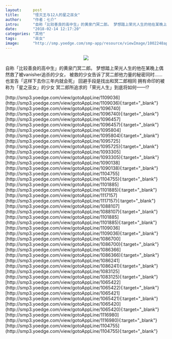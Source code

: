 ```yaml
---
layout:     post
title:      "怪灭王与12人的星之巫女"
author:     "作者：七介"
intro:      "自称「比较善良的高中生」的黄泉门冥二郎。 梦想踏上荣光人生的他在某晚上偶然救了被vanisher追杀的少女， 被救的少女告诉了冥二郎他力量的秘密同时…… 也宣告「这样下去你三年内就会死」 回避手段是找出和冥二郎相同 拥有命印的被称为「星之巫女」的少女 冥二郎所追求的「荣光人生」到底将如何——!?"
date:       "2018-02-14 12:17:20"
categories: "其他"
tags:       "巫女"
image:      "http://smp.yoedge.com/smp-app/resource/viewImage/1002248appline.png"
---
```

<div style="text-align: center">
<p><img src="http://smp.yoedge.com/smp-app/resource/viewImage/1002248appline.png"/></p>
</div>
<p class="post-meta">
<span>自称「比较善良的高中生」的黄泉门冥二郎。 梦想踏上荣光人生的他在某晚上偶然救了被vanisher追杀的少女， 被救的少女告诉了冥二郎他力量的秘密同时…… 也宣告「这样下去你三年内就会死」 回避手段是找出和冥二郎相同 拥有命印的被称为「星之巫女」的少女 冥二郎所追求的「荣光人生」到底将如何——!?</span>
</p>
[http://smp3.yoedge.com/view/gotoAppLine/1109036](http://smp3.yoedge.com/view/gotoAppLine/1109036){:target="_blank"}
[http://smp3.yoedge.com/view/gotoAppLine/1096740](http://smp3.yoedge.com/view/gotoAppLine/1096740){:target="_blank"}
[http://smp3.yoedge.com/view/gotoAppLine/1096457](http://smp3.yoedge.com/view/gotoAppLine/1096457){:target="_blank"}
[http://smp3.yoedge.com/view/gotoAppLine/1095804](http://smp3.yoedge.com/view/gotoAppLine/1095804){:target="_blank"}
[http://smp3.yoedge.com/view/gotoAppLine/1095725](http://smp3.yoedge.com/view/gotoAppLine/1095725){:target="_blank"}
[http://smp3.yoedge.com/view/gotoAppLine/1093305](http://smp3.yoedge.com/view/gotoAppLine/1093305){:target="_blank"}
[http://smp3.yoedge.com/view/gotoAppLine/1090138](http://smp3.yoedge.com/view/gotoAppLine/1090138){:target="_blank"}
[http://smp3.yoedge.com/view/gotoAppLine/1104755](http://smp3.yoedge.com/view/gotoAppLine/1104755){:target="_blank"}
[http://smp3.yoedge.com/view/gotoAppLine/1101885](http://smp3.yoedge.com/view/gotoAppLine/1101885){:target="_blank"}
[http://smp3.yoedge.com/view/gotoAppLine/1117157](http://smp3.yoedge.com/view/gotoAppLine/1117157){:target="_blank"}
[http://smp3.yoedge.com/view/gotoAppLine/1088107](http://smp3.yoedge.com/view/gotoAppLine/1088107){:target="_blank"}
[http://smp3.yoedge.com/view/gotoAppLine/1101885](http://smp3.yoedge.com/view/gotoAppLine/1101885){:target="_blank"}
[http://smp3.yoedge.com/view/gotoAppLine/1109036](http://smp3.yoedge.com/view/gotoAppLine/1109036){:target="_blank"}
[http://smp3.yoedge.com/view/gotoAppLine/1086700](http://smp3.yoedge.com/view/gotoAppLine/1086700){:target="_blank"}
[http://smp3.yoedge.com/view/gotoAppLine/1086366](http://smp3.yoedge.com/view/gotoAppLine/1086366){:target="_blank"}
[http://smp3.yoedge.com/view/gotoAppLine/1086241](http://smp3.yoedge.com/view/gotoAppLine/1086241){:target="_blank"}
[http://smp3.yoedge.com/view/gotoAppLine/1083125](http://smp3.yoedge.com/view/gotoAppLine/1083125){:target="_blank"}
[http://smp3.yoedge.com/view/gotoAppLine/1065422](http://smp3.yoedge.com/view/gotoAppLine/1065422){:target="_blank"}
[http://smp3.yoedge.com/view/gotoAppLine/1065421](http://smp3.yoedge.com/view/gotoAppLine/1065421){:target="_blank"}
[http://smp3.yoedge.com/view/gotoAppLine/1065420](http://smp3.yoedge.com/view/gotoAppLine/1065420){:target="_blank"}
[http://smp3.yoedge.com/view/gotoAppLine/1116980](http://smp3.yoedge.com/view/gotoAppLine/1116980){:target="_blank"}
[http://smp3.yoedge.com/view/gotoAppLine/1104755](http://smp3.yoedge.com/view/gotoAppLine/1104755){:target="_blank"}


